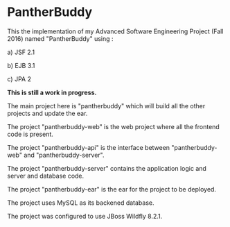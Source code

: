 # PantherBuddy
This the implementation of my Advanced Software Engineering Project (Fall 2016) named "PantherBuddy" using : 

a) JSF 2.1 

b) EJB 3.1 

c) JPA 2

<b>This is still a work in progress.</b>

The main project here is "pantherbuddy" which will build all the other projects and update the ear.

The project "pantherbuddy-web" is the web project where all the frontend code is present.

The project "pantherbuddy-api" is the interface between "pantherbuddy-web" and "pantherbuddy-server".

The project "pantherbuddy-server" contains the application logic and server and database code.

The project "pantherbuddy-ear" is the ear for the project to be deployed.

The project uses MySQL as its backened database.

The project was configured to use JBoss Wildfly 8.2.1.


